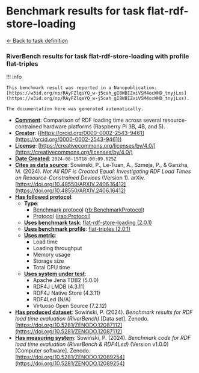 # Benchmark results for task flat-rdf-store-loading

[<- Back to task definition](index.md)

### RiverBench results for task flat-rdf-store-loading with profile flat-triples

!!! info

    This benchmark result was reported in a Nanopublication: [https://w3id.org/np/RAyFZlqsYQ_w-j5cah_gI8WBIZxiVSM4ocWHD_tnyjLxs](https://w3id.org/np/RAyFZlqsYQ_w-j5cah_gI8WBIZxiVSM4ocWHD_tnyjLxs).

    The documentation here was generated automatically.




- **<abbr title="A description of the subject resource.">Comment</abbr>**: Comparison of RDF loading time across several resource-contrained hardware platforms (Raspberry Pi 3B, 4B, and 5).
- **<abbr title="An entity responsible for making the resource.">Creator</abbr>**:  ([https://orcid.org/0000-0002-2543-9461](https://orcid.org/0000-0002-2543-9461))
- **<abbr title="A legal document giving official permission to do something with the resource.">License</abbr>**: [https://creativecommons.org/licenses/by/4.0/](https://creativecommons.org/licenses/by/4.0/)
- **<abbr title="Date of creation of the resource.">Date Created</abbr>**: `2024-08-15T18:00:09.625Z`
- **<abbr title="The citing entity cites the cited entity as source of data.">Cites as data source</abbr>**: Sowinski, P., Le-Tuan, A., Szmeja, P., &amp; Ganzha, M. (2024). <i>Not All RDF is Created Equal: Investigating RDF Load Times on Resource-Constrained Devices</i> (Version 1). arXiv. [https://doi.org/10.48550/ARXIV.2406.16412](https://doi.org/10.48550/ARXIV.2406.16412)
- **<abbr title="This property specifies the protocol that a benchmark follows">Has followed protocol</abbr>**: 
    - **Type**:     
        - <abbr title="The parameters of a performed benchmark (rb:PerformedBenchmark). Instances of this class specify the RiverBench profile, task, systems, and metrics that were used in the benchmark.">Benchmark protocol</abbr> ([rb:BenchmarkProtocol](https://w3id.org/riverbench/schema/metadata#BenchmarkProtocol))
        - <abbr title="A protocol is used to provide guidelines to execute certain tasks">Protocol</abbr> ([irao:Protocol](http://ontology.ethereal.cz/irao/Protocol))
    - **<abbr title="Indicates that the subject is using a specific RiverBench benchmark task.">Uses benchmark task</abbr>**: [flat-rdf-store-loading (2.0.1)](https://w3id.org/riverbench/v/2.0.1/tasks/flat-rdf-store-loading)
    - **<abbr title="Indicates that the subject is using a specific RiverBench benchmark profile.">Uses benchmark profile</abbr>**: [flat-triples (2.0.1)](https://w3id.org/riverbench/v/2.0.1/profiles/flat-triples)
    - **<abbr title="Indicates a benchmark metric that is used in a benchmark. Values of this property should be specified as the name of the metric, in the exact spelling as in the corresponding task definition. For example: 'Loading throughput'.">Uses metric</abbr>**:     
        - Load time
        - Loading throughput
        - Memory usage
        - Storage size
        - Total CPU time
    - **<abbr title="Indicates that the subject is using a specific system (e.g., an RDF store).">Uses system under test</abbr>**:     
        - Apache Jena TDB2 (5.0.0)
        - RDF4J LMDB (4.3.11)
        - RDF4J Native Store (4.3.11)
        - RDF4Led (N/A)
        - Virtuoso Open Source (7.2.12)
- **<abbr title="This property specifies the dataset which us produced by a benchmark">Has produced dataset</abbr>**: Sowiński, P. (2024). <i>Benchmark results for RDF load time evaluation (RiverBench)</i> [Data set]. Zenodo. [https://doi.org/10.5281/ZENODO.12087112](https://doi.org/10.5281/ZENODO.12087112)
- **<abbr title="This property specifies a system that measures a benchmark">Has measuring system</abbr>**: Sowiński, P. (2024). <i>Benchmark code for RDF load time evaluation (RiverBench &amp; RDF4Led)</i> (Version v1.0.0) [Computer software]. Zenodo. [https://doi.org/10.5281/ZENODO.12089254](https://doi.org/10.5281/ZENODO.12089254)

